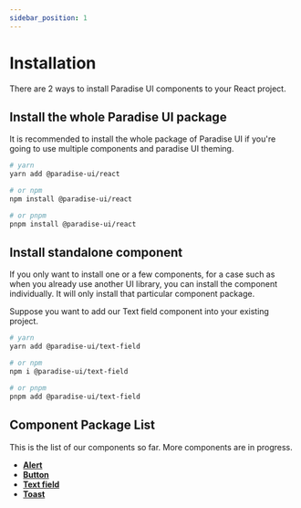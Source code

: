 ```yaml
---
sidebar_position: 1
---
```


# Installation

There are 2 ways to install Paradise UI components to your React project.

## Install the whole Paradise UI package
It is recommended to install the whole package of Paradise UI if you're going to use multiple components and paradise UI theming.

```sh
# yarn
yarn add @paradise-ui/react

# or npm
npm install @paradise-ui/react

# or pnpm
pnpm install @paradise-ui/react
```

## Install standalone component
If you only want to install one or a few components, for a case such as when you already use another UI library, you can install the component individually. It will only install that particular component package.

Suppose you want to add our Text field component into your existing project.

```sh
# yarn
yarn add @paradise-ui/text-field

# or npm
npm i @paradise-ui/text-field

# or pnpm
pnpm add @paradise-ui/text-field
```

## Component Package List
This is the list of our components so far. More components are in progress.

- **<a href="https://www.npmjs.com/package/@paradise-ui/alert" target="_blank">Alert</a>**
- **<a href="https://www.npmjs.com/package/@paradise-ui/button" target="_blank">Button</a>**
- **<a href="https://www.npmjs.com/package/@paradise-ui/text-field" target="_blank">Text field</a>**
- **<a href="https://www.npmjs.com/package/@paradise-ui/toast" target="_blank">Toast</a>**

